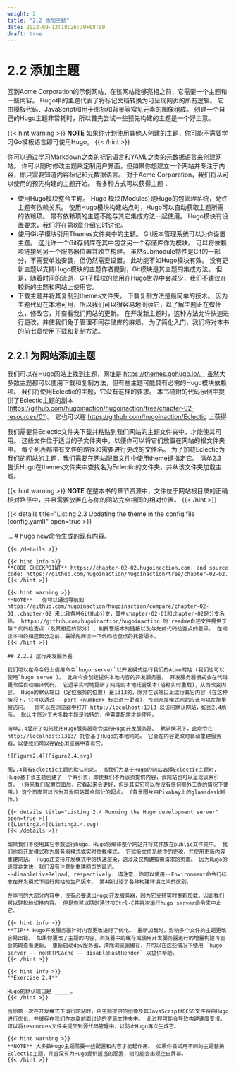 ```yaml
---
weight: 2
title: "2.2 添加主题"
date: 2022-09-12T18:26:30+08:00
draft: true
---
```


# 2.2 添加主题

回到Acme Corporation的示例网站，在该网站能够亮相之前，它需要一个主题和一些内容。 Hugo中的主题代表了将标记文档转换为可呈现网页的所有逻辑。 它由模板代码、JavaScript和用于图标和背景等常见元素的图像组成。 创建一个自己的Hugo主题非常耗时，所以首先尝试一些预先构建的主题是一个好主意。

{{< hint warning >}}
**NOTE** 如果你计划使用其他人创建的主题，你可能不需要学习Go模板语言即可使用Hugo。
{{< /hint >}}

你可以通过学习Markdown之类的标记语言和YAML之类的元数据语言来创建网站。 你可以随时修改主题来定制用户界面，但如果你想建立一个网站并专注于内容，你只需要知道内容标记和元数据语言。 对于Acme Corporation，我们将从可以使用的预先构建的主题开始。 有多种方式可以获得主题：

- 使用Hugo模块整合主题。 Hugo 模块(Modules)是Hugo的包管理系统，允许主题有依赖关系。 使用Hugo模块构建站点时，Hugo可以自动获取主题所需的依赖项。 带有依赖项的主题不能与其它集成方法一起使用。 Hugo模块有设置要求，我们将在第8章介绍它时讨论。
- 使用Git子模块引用Themes文件夹中的主题。 Git版本管理系统可以为你设置主题。 这允许一个Git存储库在其中包含另一个存储库作为模块。 可以将依赖项链接到另一个服务器位置并独立构建。 虽然submodule特性是Git的一部分，不需要单独安装，但仍然需要设置。
此功能不如Hugo模块有效。 没有更新主题以支持Hugo模块的主题作者提到，Git模块是其主题的集成方法。 但是，随着时间的流逝，Git子模块的使用在Hugo世界中会减少，我们不建议在较新的主题和网站上使用它。
- 下载主题并将其复制到themes文件夹。 下载复制方法是最简单的技术。 因为主题代码在本地可用，所以我们可以很容易地阅读它，以了解主题正在做什么，修改它，并查看我们网站的更新。 在开发新主题时，这种方法允许快速进行更改，并使我们免于管理不同存储库的麻烦。 为了简化入门，我们将对本书的前七章使用下载和复制方法。

## 2.2.1 为网站添加主题

我们可以在Hugo网站上找到主题，网址是 https://themes.gohugo.io/。 虽然大多数主题都可以使用下载和复制方法，但有些主题可能具有必需的Hugo模块依赖项。 我们将使用Eclectic的主题，它没有这样的要求。 本书随附的代码示例中提供了Eclectic主题的副本 (https://github.com/hugoinaction/hugoinaction/tree/chapter-02-resources/01)。 它也可以在 https://github.com/hugoinaction/Eclectic 上获得

我们需要将Eclectic文件夹下载并粘贴到我们网站的主题文件夹中，才能使其可用。 这些文件位于适当的子文件夹中，以便你可以将它们放置在网站的根文件夹中。 每个列表都带有文件的路径和需要进行更改的文件名。 为了加载Eclectic为我们的网站的主题，我们需要在网站配置文件中使用theme键指定它。 清单2.3 告诉Hugo在themes文件夹中查找名为Eclectic的文件夹，并从该文件夹加载主题。

{{< hint warning >}}
**NOTE** 在整本书的章节资源中，文件位于网站根目录的正确相对路径中，并且需要放置在与你的网站完全相同的相对位置。
{{< /hint >}}

{{< details title="Listing 2.3  Updating the theme in the config file (config.yaml)" open=true >}}

... # hugo new命令生成的现有内容。

```
{{< /details >}}

{{< hint info >}}
**CODE CHECKPOINT**	https://chapter-02-02.hugoinaction.com, and source code: https://github.com/hugoinaction/hugoinaction/tree/chapter-02-02.
{{< /hint >}}

{{< hint warning >}}
**NOTE**   你可以通过导航到 https://github.com/hugoinaction/hugoinaction/compare/chapter-02-01..chapter-02 来比较各种GitHub分支，其中chapter-02-01和chapter-02是分支名称。 https://github.com/hugoinaction/hugoinaction 的 readme自述文件提供了每个代码检查点 (及其相应的部分) 、到托管版本的链接以及与先前代码检查点的差异。 在阅读本书的相应部分之前，最好先阅读一下代码检查点的托管版本。
{{< /hint >}}

## 2.2.2 运行开发服务器

我们可以在命令行上使用命令`hugo server`以开发模式运行我们的Acme网站 (我们也可以使用`hugo serve`)。 此命令会创建提供本地内容的开发服务器。 开发服务器模式会在代码更改后自动编译代码。 它近乎实时地更新了网站的本地托管版本(俗称实时重载)，从而改变内容。 Hugo的默认端口 (定位服务的位置) 是1313的，除非在该端口上运行其它内容 (在这种情况下，它可以通过 --port <number> 标志进行更改)，否则开发模式网站应该可以在那里被访问。  你可以在浏览器中打开 http://localhost:1313 以访问默认网站，如图2.4所示。 默认主页对于大多数主题是独特的，但需要配置才能使用。

清单2.4显示了如何使用Hugo服务器命令运行Hugo开发服务器。 默认情况下，此命令在 http://localhost:1313/ 托管基于Hugo的本地网站。 它会在内容更改时自动重建服务器，以便我们可以在Web浏览器中查看它。

![Figure2.4](Figure2.4.svg)

图2.4具有Eclectic主题的默认网站。 当我们为基于Hugo的网站选择Eclectic主题时，Hugo基于该主题创建了一个索引页，即使我们不为该页提供内容，该网站也可以呈现该索引页。 (将来我们配置页面后，它看起来会更好，但是其实它可以在没有任何额外工作的情况下使用。) 这个页面可以作为开发网站其余部分的起点。 (背景图片由Pixabay上的glassdesk制作。)

{{< details title="Listing 2.4 Running the Hugo development server" open=true >}}
![Listing2.4](Listing2.4.svg)
{{< /details >}}

如果我们不使用其它参数运行hugo，Hugo将编译整个网站并将文件放在public文件夹中。 我们也将开发模式称为服务器模式或实时重载模式。 它监听文件系统中的更改，并使用更新内容重建网站。 Hugo还支持开发模式中的快速渲染，这涉及仅构建按需请求的页面。 因为Hugo的速度非常快，我们没有注意到重建网页的延迟。 
--disableLiveReload, respectively. 请注意，你可以使用--Environment命令行标志在开发模式下运行网站的生产版本。 第4章讨论了各种构建环境之间的区别。

在本书的大部分内容中，没有必要退出Hugo开发服务器，因为它支持实时重新加载，因此我们可以轻松地切换内容。 但是你可以随时通过按Ctrl-C并再次运行hugo server命令来中止它。

{{< hint info >}}
**TIP** Hugo开发服务器针对内容更改进行了优化。 重新加载时，影响多个文件的主题更改容易出错。 如果你更改了主题的内容，浏览器中的缓存或使用开发服务器进行的增量构建可能会妨碍查看更新。 重新启动dev服务器，清除浏览器缓存，并可以在这些情况下使用 `hugo server -- noHTTPCache -- disableFastRender` 以提供帮助。
{{< /hint >}}

{{< hint info >}}
**Exercise 2.4**

Hugo的默认端口是 _____。
{{< /hint >}}

当你第一次在开发模式下运行网站时，由主题提供的图像及其JavaScript和CSS文件将由Hugo进行优化，并缓存在我们在本章前面讨论的资源文件夹中。 此过程可能会导致构建速度变慢。 可以将resources文件夹提交到源代码管理中，以防止Hugo再次生成它。

{{< hint warning >}}
**NOTE** 大多数Hugo主题需要一些配置和内容才能起作用。 如果你尝试用不同的主题替换Eclectic主题，并且没有为Hugo提供适当的配置，则可能会出现空白屏幕。
{{< /hint >}}
